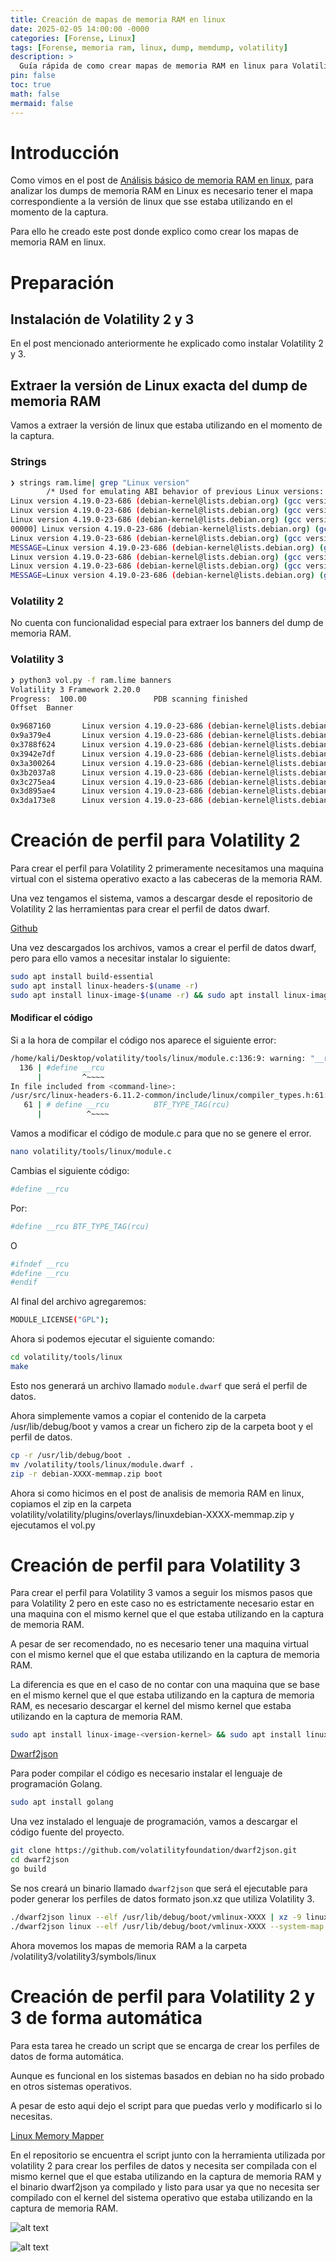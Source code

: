 ```yaml
---
title: Creación de mapas de memoria RAM en linux
date: 2025-02-05 14:00:00 -0000
categories: [Forense, Linux]
tags: [Forense, memoria ram, linux, dump, memdump, volatility]
description: >
  Guía rápida de como crear mapas de memoria RAM en linux para Volatility 2 y 3.
pin: false  
toc: true   
math: false 
mermaid: false 
---
```


# Introducción

Como vimos en el post de [Análisis básico de memoria RAM en linux](https://sproffes.github.io/posts/analisismemorialinux/), para analizar los dumps de memoria RAM en Linux es necesario tener el mapa correspondiente a la versión de linux que sse estaba utilizando en el momento de la captura.

Para ello he creado este post donde explico como crear los mapas de memoria RAM en linux.

# Preparación

## Instalación de Volatility 2 y 3

En el post mencionado anteriormente he explicado como instalar Volatility 2 y 3.

## Extraer la versión de Linux exacta del dump de memoria RAM

Vamos a extraer la versión de linux que estaba utilizando en el momento de la captura.

### Strings

```bash
❯ strings ram.lime| grep "Linux version"
        /* Used for emulating ABI behavior of previous Linux versions: */
Linux version 4.19.0-23-686 (debian-kernel@lists.debian.org) (gcc version 8.3.0 (Debian 8.3.0-6)) #1 SMP Debian 4.19.269-1 (2022-12-20)
Linux version 4.19.0-23-686 (debian-kernel@lists.debian.org) (gcc version 8.3.0 (Debian 8.3.0-6)) #1 SMP Debian 4.19.269-1 (2022-12-20)
Linux version 4.19.0-23-686 (debian-kernel@lists.debian.org) (gcc version 8.3.0 (Debian 8.3.0-6)) #1 SMP Debian 4.19.269-1 (2022-12-20)
00000] Linux version 4.19.0-23-686 (debian-kernel@lists.debian.org) (gcc version 8.3.0 (Debian 8.3.0-6)) #1 SMP Debian 4.19.269-1 (2022-12-20)
Linux version 4.19.0-23-686 (debian-kernel@lists.debian.org) (gcc version 8.3.0 (Debian 8.3.0-6)) #1 SMP Debian 4.19.269-1 (2022-12-20)
MESSAGE=Linux version 4.19.0-23-686 (debian-kernel@lists.debian.org) (gcc version 8.3.0 (Debian 8.3.0-6)) #1 SMP Debian 4.19.269-1 (2022-12-20)
Linux version 4.19.0-23-686 (debian-kernel@lists.debian.org) (gcc version 8.3.0 (Debian 8.3.0-6)) #1 SMP Debian 4.19.269-1 (2022-12-20)
Linux version 4.19.0-23-686 (debian-kernel@lists.debian.org) (gcc version 8.3.0 (Debian 8.3.0-6)) #1 SMP Debian 4.19.269-1 (2022-12-20)
MESSAGE=Linux version 4.19.0-23-686 (debian-kernel@lists.debian.org) (gcc version 8.3.0 (Debian 8.3.0-6)) #1 SMP Debian 4.19.269-1 (2022-12-20)
```

### Volatility 2

No cuenta con funcionalidad especial para extraer los banners del dump de memoria RAM.

### Volatility 3

```bash
❯ python3 vol.py -f ram.lime banners
Volatility 3 Framework 2.20.0
Progress:  100.00               PDB scanning finished                  
Offset  Banner

0x9687160       Linux version 4.19.0-23-686 (debian-kernel@lists.debian.org) (gcc version 8.3.0 (Debian 8.3.0-6)) #1 SMP Debian 4.19.269-1 (2022-12-20)
0x9a379e4       Linux version 4.19.0-23-686 (debian-kernel@lists.debian.org) (gcc version 8.3.0 (Debian 8.3.0-6)) #1 SMP Debian 4.19.269-1 (2022-12-20)
0x3788f624      Linux version 4.19.0-23-686 (debian-kernel@lists.debian.org) (gcc version 8.3.0 (Debian 8.3.0-6)) #1 SMP Debian 4.19.269-1 (2022-12-20)
0x3942e7df      Linux version 4.19.0-23-686 (debian-kernel@lists.debian.org) (gcc version 8.3.0 (Debian 8.3.0-6)) #1 SMP Debian 4.19.269-1 (2022-12-20)
0x3a300264      Linux version 4.19.0-23-686 (debian-kernel@lists.debian.org) (gcc version 8.3.0 (Debian 8.3.0-6)) #1 SMP Debian 4.19.269-1 (2022-12-20)
0x3b2037a8      Linux version 4.19.0-23-686 (debian-kernel@lists.debian.org) (gcc version 8.3.0 (Debian 8.3.0-6)) #1 SMP Debian 4.19.269-1 (2022-12-20)
0x3c275ea4      Linux version 4.19.0-23-686 (debian-kernel@lists.debian.org) (gcc version 8.3.0 (Debian 8.3.0-6)) #1 SMP Debian 4.19.269-1 (2022-12-20)
0x3d895ae4      Linux version 4.19.0-23-686 (debian-kernel@lists.debian.org) (gcc version 8.3.0 (Debian 8.3.0-6)) #1 SMP Debian 4.19.269-1 (2022-12-20)
0x3da173e8      Linux version 4.19.0-23-686 (debian-kernel@lists.debian.org) (gcc version 8.3.0 (Debian 8.3.0-6)) #1 SMP Debian 4.19.269-1 (2022-12-20)
```


# Creación de perfil para Volatility 2

Para crear el perfil para Volatility 2 primeramente necesitamos una maquina virtual con el sistema operativo exacto a las cabeceras de la memoria RAM.

Una vez tengamos el sistema, vamos a descargar desde el repositorio de Volatility 2 las herramientas para crear el perfil de datos dwarf.

[Github](https://github.com/volatilityfoundation/volatility)

Una vez descargados los archivos, vamos a crear el perfil de datos dwarf, pero para ello vamos a necesitar instalar lo siguiente:

```bash
sudo apt install build-essential
sudo apt install linux-headers-$(uname -r)
sudo apt install linux-image-$(uname -r) && sudo apt install linux-image-$(uname -r)-dbg
```

#### Modificar el código

Si a la hora de compilar el código nos aparece el siguiente error:

```bash
/home/kali/Desktop/volatility/tools/linux/module.c:136:9: warning: "__rcu" redefined
  136 | #define __rcu
      |         ^~~~~
In file included from <command-line>:
/usr/src/linux-headers-6.11.2-common/include/linux/compiler_types.h:61:10: note: this is the location of the previous definition
   61 | # define __rcu          BTF_TYPE_TAG(rcu)
      |          ^~~~~
```
Vamos a modificar el código de module.c para que no se genere el error.

```bash
nano volatility/tools/linux/module.c
```
Cambias el siguiente código:

```bash
#define __rcu
```
Por:

```bash
#define __rcu BTF_TYPE_TAG(rcu)
```

O

```bash
#ifndef __rcu
#define __rcu
#endif
```
Al final del archivo agregaremos:

```bash
MODULE_LICENSE("GPL");
```

Ahora si podemos ejecutar el siguiente comando:

```bash
cd volatility/tools/linux
make
```

Esto nos generará un archivo llamado `module.dwarf` que será el perfil de datos.

Ahora simplemente vamos a copiar el contenido de la carpeta /usr/lib/debug/boot y vamos a crear un fichero zip de la carpeta boot y el perfil de datos.

```bash
cp -r /usr/lib/debug/boot .
mv /volatility/tools/linux/module.dwarf .
zip -r debian-XXXX-memmap.zip boot
```

Ahora si como hicimos en el post de analisis de memoria RAM en linux, copiamos el zip en la carpeta volatility/volatility/plugins/overlays/linuxdebian-XXXX-memmap.zip y ejecutamos el vol.py



# Creación de perfil para Volatility 3

Para crear el perfil para Volatility 3 vamos a seguir los mismos pasos que para Volatility 2 pero en este caso no es estrictamente necesario estar en una maquina con el mismo kernel que el que estaba utilizando en la captura de memoria RAM.

A pesar de ser recomendado, no es necesario tener una maquina virtual con el mismo kernel que el que estaba utilizando en la captura de memoria RAM.

La diferencia es que en el caso de no contar con una maquina que se base en el mismo kernel que el que estaba utilizando en la captura de memoria RAM, es necesario descargar el kernel del mismo kernel que estaba utilizando en la captura de memoria RAM.

```bash
sudo apt install linux-image-<version-kernel> && sudo apt install linux-image-<version-kernel-dbg
```

[Dwarf2json](https://github.com/volatilityfoundation/dwarf2json)

Para poder compilar el código es necesario instalar el lenguaje de programación Golang.

```bash
sudo apt install golang
```

Una vez instalado el lenguaje de programación, vamos a descargar el código fuente del proyecto.

```bash
git clone https://github.com/volatilityfoundation/dwarf2json.git 
cd dwarf2json
go build
```

Se nos creará un binario llamado `dwarf2json` que será el ejecutable para poder generar los perfiles de datos formato json.xz que utiliza Volatility 3.

```bash
./dwarf2json linux --elf /usr/lib/debug/boot/vmlinux-XXXX | xz -9 linux-image-XXXX-memmap.json.xz
./dwarf2json linux --elf /usr/lib/debug/boot/vmlinux-XXXX --system-map /usr/lib/debug/boot/system.map-XXXX | xz -9 linux-image-XXXX-memmap.json.xz
```

Ahora movemos los mapas de memoria RAM a la carpeta /volatility3/volatility3/symbols/linux

# Creación de perfil para Volatility 2 y 3 de forma automática

Para esta tarea he creado un script que se encarga de crear los perfiles de datos de forma automática.

Aunque es funcional en los sistemas basados en debian no ha sido probado en otros sistemas operativos.

A pesar de esto aqui dejo el script para que puedas verlo y modificarlo si lo necesitas.

[Linux Memory Mapper](https://github.com/sPROFFEs/LinuxMemMapper)

En el repositorio se encuentra el script junto con la herramienta utilizada por volatility 2 para crear los perfiles de datos y necesita ser compilada con el mismo kernel que el que estaba utilizando en la captura de memoria RAM y el binario dwarf2json ya compilado y listo para usar ya que no necesita ser compilado con el kernel del sistema operativo que estaba utilizando en la captura de memoria RAM.

![alt text](/assets/img/posts/linuxmemorymaps/image.png)

![alt text](/assets/img/posts/linuxmemorymaps/image-1.png)

